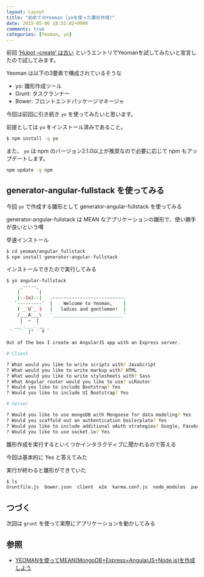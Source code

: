 ```yaml
---
layout: Layout
title: "初めてのYeoman (yoを使った雛形作成)"
date: 2015-05-06 18:55:02+0900
comments: true
categories: [Yeoman, yo]
---
```


前回 [‘Hubot –create’ は古い](http://blog.sojiro.me/blog/2015/05/05/hubot-create-is-now-old/) というエントリでYeomanを試してみたいと宣言したので試してみます。

Yeoman は以下の3要素で構成されているそうな

* yo: 雛形作成ツール
* Grunt: タスクランナー
* Bower: フロントエンドパッケージマネージャ

今回は前回に引き続き ``` yo ``` を使ってみたいと思います。

前提としては ``` yo ``` をインストール済みであること。

```bash
$ npm install -g yo
```

また、 ``` yo ``` は npm のバージョン2.1.0以上が推奨なので必要に応じて npm もアップデートします。

```bash
npm update -g npm
```

## generator-angular-fullstack を使ってみる
今回 ``` yo ``` で作成する雛形として generator-angular-fullstack を使ってみる

generator-angular-fullstack は MEAN なアプリケーションの雛形で、使い勝手が良いという噂


早速インストール

```bash
$ cd yeoman/angular_fullstack
$ npm install generator-angular-fullstack
```

インストールできたので実行してみる

```bash
$ yo angular-fullstack
     _-----_
    |       |
    |--(o)--|   .--------------------------.
   `---------´  |    Welcome to Yeoman,    |
    ( _´U`_ )   |   ladies and gentlemen!  |
    /___A___\   '__________________________'
     |  ~  |
   __'.___.'__
 ´   `  |° ´ Y `

Out of the box I create an AngularJS app with an Express server.

# Client

? What would you like to write scripts with? JavaScript
? What would you like to write markup with? HTML
? What would you like to write stylesheets with? Sass
? What Angular router would you like to use? uiRouter
? Would you like to include Bootstrap? Yes
? Would you like to include UI Bootstrap? Yes

# Server

? Would you like to use mongoDB with Mongoose for data modeling? Yes
? Would you scaffold out an authentication boilerplate? Yes
? Would you like to include additional oAuth strategies? Google, Facebook, Twitter
? Would you like to use socket.io? Yes
```

雛形作成を実行するといくつかインタラクティブに聞かれるので答える

今回は基本的に Yes と答えてみた

実行が終わると雛形ができていた

```bash
$ ls
Gruntfile.js  bower.json  client  e2e  karma.conf.js  node_modules  package.json  protractor.conf.js  server
```

## つづく
次回は ``` grunt ``` を使って実際にアプリケーションを動かしてみる

## 参照
* [YEOMANを使ってMEAN(MongoDB+Express+AngularJS+Node.js)を作成しよう](http://blog.chat.ac/yeoman%E3%82%92%E4%BD%BF%E3%81%A3%E3%81%A6meanmongodbexpressangularjsnode-js%E3%82%92%E4%BD%9C%E6%88%90%E3%81%97%E3%82%88%E3%81%86/)


